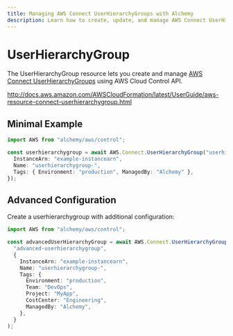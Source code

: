 ```yaml
---
title: Managing AWS Connect UserHierarchyGroups with Alchemy
description: Learn how to create, update, and manage AWS Connect UserHierarchyGroups using Alchemy Cloud Control.
---
```


# UserHierarchyGroup

The UserHierarchyGroup resource lets you create and manage [AWS Connect UserHierarchyGroups](https://docs.aws.amazon.com/connect/latest/userguide/) using AWS Cloud Control API.

http://docs.aws.amazon.com/AWSCloudFormation/latest/UserGuide/aws-resource-connect-userhierarchygroup.html

## Minimal Example

```ts
import AWS from "alchemy/aws/control";

const userhierarchygroup = await AWS.Connect.UserHierarchyGroup("userhierarchygroup-example", {
  InstanceArn: "example-instancearn",
  Name: "userhierarchygroup-",
  Tags: { Environment: "production", ManagedBy: "Alchemy" },
});
```

## Advanced Configuration

Create a userhierarchygroup with additional configuration:

```ts
import AWS from "alchemy/aws/control";

const advancedUserHierarchyGroup = await AWS.Connect.UserHierarchyGroup(
  "advanced-userhierarchygroup",
  {
    InstanceArn: "example-instancearn",
    Name: "userhierarchygroup-",
    Tags: {
      Environment: "production",
      Team: "DevOps",
      Project: "MyApp",
      CostCenter: "Engineering",
      ManagedBy: "Alchemy",
    },
  }
);
```


